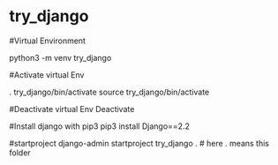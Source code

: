 # try_django

#Virtual Environment

python3 -m venv try_django

#Activate virtual Env

. try_django/bin/activate
source try_django/bin/activate

#Deactivate virtual Env
Deactivate

#Install django with pip3
pip3  install Django==2.2

#startproject 
django-admin startproject try_django . # here . means this folder
